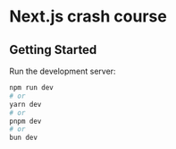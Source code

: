 # Next.js crash course

## Getting Started

Run the development server:

```bash
npm run dev
# or
yarn dev
# or
pnpm dev
# or
bun dev
```
